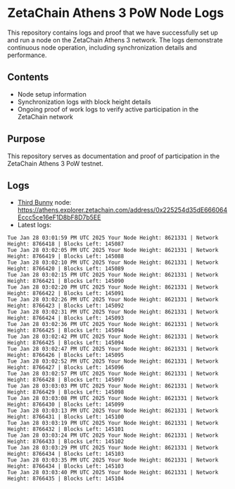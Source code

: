 # ZetaChain Athens 3 PoW Node Logs
This repository contains logs and proof that we have successfully set up and run a node on the ZetaChain Athens 3 network. The logs demonstrate continuous node operation, including synchronization details and performance.

## Contents
- Node setup information
- Synchronization logs with block height details
- Ongoing proof of work logs to verify active participation in the ZetaChain network

## Purpose
This repository serves as documentation and proof of participation in the ZetaChain Athens 3 PoW testnet.

## Logs

- [Third Bunny](https://thirdbunny.xyz/) node: https://athens.explorer.zetachain.com/address/0x225254d35dE666064Eccc5ce16eF1D8bF8D7b5EE
- Latest logs:
```
Tue Jan 28 03:01:59 PM UTC 2025 Your Node Height: 8621331 | Network Height: 8766418 | Blocks Left: 145087
Tue Jan 28 03:02:05 PM UTC 2025 Your Node Height: 8621331 | Network Height: 8766419 | Blocks Left: 145088
Tue Jan 28 03:02:10 PM UTC 2025 Your Node Height: 8621331 | Network Height: 8766420 | Blocks Left: 145089
Tue Jan 28 03:02:15 PM UTC 2025 Your Node Height: 8621331 | Network Height: 8766421 | Blocks Left: 145090
Tue Jan 28 03:02:20 PM UTC 2025 Your Node Height: 8621331 | Network Height: 8766422 | Blocks Left: 145091
Tue Jan 28 03:02:26 PM UTC 2025 Your Node Height: 8621331 | Network Height: 8766423 | Blocks Left: 145092
Tue Jan 28 03:02:31 PM UTC 2025 Your Node Height: 8621331 | Network Height: 8766424 | Blocks Left: 145093
Tue Jan 28 03:02:36 PM UTC 2025 Your Node Height: 8621331 | Network Height: 8766425 | Blocks Left: 145094
Tue Jan 28 03:02:42 PM UTC 2025 Your Node Height: 8621331 | Network Height: 8766425 | Blocks Left: 145094
Tue Jan 28 03:02:47 PM UTC 2025 Your Node Height: 8621331 | Network Height: 8766426 | Blocks Left: 145095
Tue Jan 28 03:02:52 PM UTC 2025 Your Node Height: 8621331 | Network Height: 8766427 | Blocks Left: 145096
Tue Jan 28 03:02:57 PM UTC 2025 Your Node Height: 8621331 | Network Height: 8766428 | Blocks Left: 145097
Tue Jan 28 03:03:03 PM UTC 2025 Your Node Height: 8621331 | Network Height: 8766429 | Blocks Left: 145098
Tue Jan 28 03:03:08 PM UTC 2025 Your Node Height: 8621331 | Network Height: 8766430 | Blocks Left: 145099
Tue Jan 28 03:03:13 PM UTC 2025 Your Node Height: 8621331 | Network Height: 8766431 | Blocks Left: 145100
Tue Jan 28 03:03:19 PM UTC 2025 Your Node Height: 8621331 | Network Height: 8766432 | Blocks Left: 145101
Tue Jan 28 03:03:24 PM UTC 2025 Your Node Height: 8621331 | Network Height: 8766433 | Blocks Left: 145102
Tue Jan 28 03:03:29 PM UTC 2025 Your Node Height: 8621331 | Network Height: 8766434 | Blocks Left: 145103
Tue Jan 28 03:03:35 PM UTC 2025 Your Node Height: 8621331 | Network Height: 8766434 | Blocks Left: 145103
Tue Jan 28 03:03:40 PM UTC 2025 Your Node Height: 8621331 | Network Height: 8766435 | Blocks Left: 145104
```
